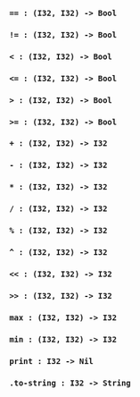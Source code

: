### `== : (I32, I32) -> Bool`

### `!= : (I32, I32) -> Bool`

### `< : (I32, I32) -> Bool`

### `<= : (I32, I32) -> Bool`

### `> : (I32, I32) -> Bool`

### `>= : (I32, I32) -> Bool`

### `+ : (I32, I32) -> I32`

### `- : (I32, I32) -> I32`

### `* : (I32, I32) -> I32`

### `/ : (I32, I32) -> I32`

### `% : (I32, I32) -> I32`

### `^ : (I32, I32) -> I32`

### `<< : (I32, I32) -> I32`

### `>> : (I32, I32) -> I32`

### `max : (I32, I32) -> I32`

### `min : (I32, I32) -> I32`

### `print : I32 -> Nil`

### `.to-string : I32 -> String`
